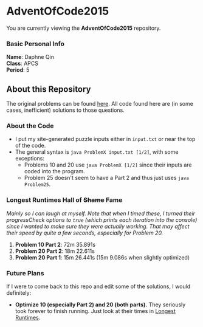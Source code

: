 # AdventOfCode2015
You are currently viewing the **AdventOfCode2015** repository.

### Basic Personal Info
**Name**: Daphne Qin\
**Class**: APCS\
**Period**: 5

## About this Repository
The original problems can be found [here](https://adventofcode.com/2015 "Advent of Code 2015"). All code found here are (in some cases, inefficient) solutions to those questions.

### About the Code
- I put my site-generated puzzle inputs either in `input.txt` or near the top of the code.
- The general syntax is `java ProblemX input.txt [1/2]`, with some exceptions:
  - Problems 10 and 20 use `java ProblemX [1/2]` since their inputs are coded into the program.
  - Problem 25 doesn't seem to have a Part 2 and thus just uses `java Problem25`.

### Longest Runtimes Hall of ~~Shame~~ Fame
*Mainly so I can laugh at myself. Note that when I timed these, I turned their progressCheck options to `true` (which prints each iteration into the console) since I wanted to make sure they were actually working. That may affect their speed by quite a few seconds, especially for Problem 20.*
1. **Problem 10 Part 2**: 72m 35.891s
2. **Problem 20 Part 2**: 18m 22.611s
3. **Problem 20 Part 1**: 15m 26.441s (15m 9.086s when slightly optimized)

### Future Plans
If I were to come back to this repo and edit some of the solutions, I would definitely:
- **Optimize 10 (especially Part 2) and 20 (both parts).** They seriously took forever to finish running. Just look at their times in [Longest Runtimes](#Longest-Runtimes-Hall-Of-Shame-Fame).
